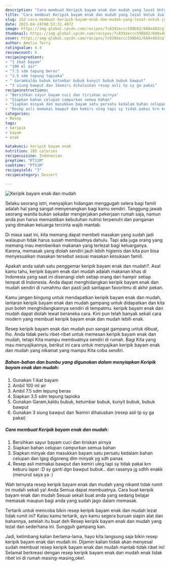 ```yaml
---
description: "Cara membuat Keripik bayam enak dan mudah yang lezat Untuk Jualan"
title: "Cara membuat Keripik bayam enak dan mudah yang lezat Untuk Jualan"
slug: 152-cara-membuat-keripik-bayam-enak-dan-mudah-yang-lezat-untuk-jualan
date: 2021-04-24T08:53:31.497Z
image: https://img-global.cpcdn.com/recipes/7c8392eccc598b82/680x482cq70/keripik-bayam-enak-dan-mudah-foto-resep-utama.jpg
thumbnail: https://img-global.cpcdn.com/recipes/7c8392eccc598b82/680x482cq70/keripik-bayam-enak-dan-mudah-foto-resep-utama.jpg
cover: https://img-global.cpcdn.com/recipes/7c8392eccc598b82/680x482cq70/keripik-bayam-enak-dan-mudah-foto-resep-utama.jpg
author: Amelia Terry
ratingvalue: 4.4
reviewcount: 6
recipeingredient:
- "1 ikat bayam"
- "100 ml air"
- "7.5 sdm tepung beras"
- "3.5 sdm tepung tapioka"
- " Garamkaldu bubuk ketumbar bubuk kunyit bubuk bubuk bawput"
- "3 siung bawput dan 1kemiri dihaluskan resep asli tp sy ga pakai"
recipeinstructions:
- "Bersihkan sayur bayam cuci dan tiriskan airnya"
- "Siapkan bahan celupan campurkan semua bahan"
- "Siapkan minyak dan masukkan bayam satu persatu kedalam bahan celupan dan lgsg digoreng dlm minyak yg sdh panas"
- "Resep asli memakai bawput dan kemiri uleg tapi sy tidak pakai krn keburu laper :D sy ganti dgn bawput bubuk.. dan rasanya jg sdhh enakk (menurut saya ya :)"
categories:
- Resep
tags:
- keripik
- bayam
- enak

katakunci: keripik bayam enak 
nutrition: 285 calories
recipecuisine: Indonesian
preptime: "PT11M"
cooktime: "PT51M"
recipeyield: "3"
recipecategory: Dessert

---
```



![Keripik bayam enak dan mudah](https://img-global.cpcdn.com/recipes/7c8392eccc598b82/680x482cq70/keripik-bayam-enak-dan-mudah-foto-resep-utama.jpg)

Selaku seorang istri, menyajikan hidangan menggugah selera bagi famili adalah hal yang sangat menyenangkan bagi kamu sendiri. Tanggung jawab seorang  wanita bukan sekadar mengerjakan pekerjaan rumah saja, namun anda pun harus memastikan kebutuhan nutrisi terpenuhi dan panganan yang dimakan keluarga tercinta wajib mantab.

Di masa  saat ini, kita memang dapat membeli masakan yang sudah jadi walaupun tidak harus susah membuatnya dahulu. Tapi ada juga orang yang memang mau memberikan makanan yang terlezat bagi keluarganya. Karena, memasak yang diolah sendiri jauh lebih higienis dan kita pun bisa menyesuaikan masakan tersebut sesuai masakan kesukaan famili. 



Apakah anda salah satu penggemar keripik bayam enak dan mudah?. Asal kamu tahu, keripik bayam enak dan mudah adalah makanan khas di Indonesia yang saat ini disenangi oleh setiap orang dari hampir setiap tempat di Indonesia. Anda dapat menghidangkan keripik bayam enak dan mudah sendiri di rumahmu dan pasti jadi santapan favoritmu di akhir pekan.

Kamu jangan bingung untuk mendapatkan keripik bayam enak dan mudah, lantaran keripik bayam enak dan mudah gampang untuk didapatkan dan kita pun boleh menghidangkannya sendiri di tempatmu. keripik bayam enak dan mudah dapat diolah lewat beraneka cara. Kini pun telah banyak sekali cara modern yang membuat keripik bayam enak dan mudah lebih enak.

Resep keripik bayam enak dan mudah pun sangat gampang untuk dibuat, lho. Anda tidak perlu ribet-ribet untuk memesan keripik bayam enak dan mudah, tetapi Kita mampu membuatnya sendiri di rumah. Bagi Kita yang mau menyajikannya, berikut ini cara untuk menyajikan keripik bayam enak dan mudah yang nikamat yang mampu Kita coba sendiri.

<!--inarticleads1-->

##### Bahan-bahan dan bumbu yang digunakan dalam menyiapkan Keripik bayam enak dan mudah:

1. Gunakan 1 ikat bayam
1. Ambil 100 ml air
1. Ambil 7.5 sdm tepung beras
1. Siapkan 3.5 sdm tepung tapioka
1. Gunakan  Garam,kaldu bubuk, ketumbar bubuk, kunyit bubuk, bubuk bawput
1. Gunakan 3 siung bawput dan 1kemiri dihaluskan (resep asli tp sy ga pakai)




<!--inarticleads2-->

##### Cara membuat Keripik bayam enak dan mudah:

1. Bersihkan sayur bayam cuci dan tiriskan airnya
1. Siapkan bahan celupan campurkan semua bahan
1. Siapkan minyak dan masukkan bayam satu persatu kedalam bahan celupan dan lgsg digoreng dlm minyak yg sdh panas
1. Resep asli memakai bawput dan kemiri uleg tapi sy tidak pakai krn keburu laper :D sy ganti dgn bawput bubuk.. dan rasanya jg sdhh enakk (menurut saya ya :)




Wah ternyata resep keripik bayam enak dan mudah yang nikamt tidak rumit ini mudah sekali ya! Anda Semua dapat membuatnya. Cara buat keripik bayam enak dan mudah Sesuai sekali buat anda yang sedang belajar memasak maupun bagi anda yang sudah jago dalam memasak.

Tertarik untuk mencoba bikin resep keripik bayam enak dan mudah lezat tidak rumit ini? Kalau kamu tertarik, ayo kamu segera buruan siapin alat dan bahannya, setelah itu buat deh Resep keripik bayam enak dan mudah yang lezat dan sederhana ini. Sungguh gampang kan. 

Jadi, ketimbang kalian berlama-lama, hayo kita langsung saja bikin resep keripik bayam enak dan mudah ini. Dijamin kalian tiidak akan menyesal sudah membuat resep keripik bayam enak dan mudah mantab tidak ribet ini! Selamat berkreasi dengan resep keripik bayam enak dan mudah enak tidak ribet ini di rumah masing-masing,oke!.

